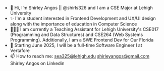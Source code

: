 - 👋 Hi, I’m Shirley Angos || @shirls326 and I am a CSE Major at Lehigh University
- ✨ I'm a student interested in Frontend Development and UX/UI design along with the importance of education in Computer Science
- 👩🏽‍💻 I am currently a Teaching Assistant for Lehigh University's CSE017 (Programming and Data Structures) and CSE264 (Web Systems Programming). Additionally, I am a SWE Frontend Dev for Our Florida
- 🎀 Starting June 2025, I will be a full-time Software Engineer I at Vertafore
- 📫 How to reach me:
     sea325@lehigh.edu
     shirleyangos@gmail.com
     Shirley Angos on Linkedin

<!---
shirls326/shirls326 is a ✨ special ✨ repository because its `README.md` (this file) appears on your GitHub profile.
You can click the Preview link to take a look at your changes.
--->
